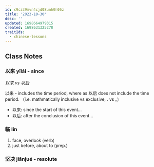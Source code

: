 ```yaml
---
id: c9cz39mvn4cjd08unh0h06z
title: '2023-10-30'
desc: ''
updated: 1698664979315
created: 1698631325270
traitIds:
  - chinese-lessons
---
```


## Class Notes

### 以来 yǐlái - since

_以来 vs 以后_

以来 - includes the time period, where as 以后 does not include the time period. （i.e. mathmatically inclusive vs exclusive, . vs 。)

- 以来: since the start of this event...
- 以后: after the conclusion of this event...

### 临 lín

1. face, overlook (verb)
2. just before, about to (prep.)

### 坚决 jiānjué - resolute